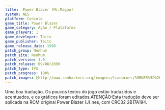 ```yaml
---
title:  Power Blazer (Mr.Magoo)
system: NES
platform: Console
game_title: Power Blazer
game_category: Ação / Plataforma
game_players: 1
game_developer: Taito
game_publisher: Taito
game_release_date: 1990
patch_group: Nenhum
patch_site: Nenhum
patch_version: 1.0
patch_release: 09/08/2009
patch_type: IPS
patch_progress: 100%
patch_images: [http://www.romhackers.org/imagens/traducoes/%5BNES%5D%20Power%20Blazer%20-%20Mr.Magoo%20-%201.png,http://www.romhackers.org/imagens/traducoes/%5BNES%5D%20Power%20Blazer%20-%20Mr.Magoo%20-%202.png,http://www.romhackers.org/imagens/traducoes/%5BNES%5D%20Power%20Blazer%20-%20Mr.Magoo%20-%203.png]
---
```

Uma boa tradução. Os poucos textos do jogo estão traduzidos e acentuados, e os gráficos foram editados.ATENÇÃO:Esta tradução deve ser aplicada na ROM original Power Blazer (J).nes, com CRC32 2B17A194.